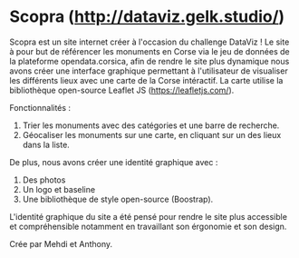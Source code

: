 # Scopra (http://dataviz.gelk.studio/)


Scopra est un site internet créer à l'occasion du challenge DataViz !
Le site à pour but de référencer les monuments en Corse via le jeu de données de la plateforme opendata.corsica, afin de rendre le site plus dynamique nous avons créer une interface graphique permettant à l'utilisateur de visualiser les différents lieux avec une carte de la Corse intéractif. La carte utilise la bibliothèque open-source  Leaflet JS (https://leafletjs.com/).

Fonctionnalités : 
1. Trier les monuments avec des catégories et une barre de recherche.
2. Géocaliser les monuments sur une carte, en cliquant sur un des lieux dans la liste.

De plus, nous avons créer une identité graphique avec : 
1. Des photos
2. Un logo et baseline
3. Une bibliothèque de style open-source (Boostrap).

L'identité graphique du site a été pensé pour rendre le site plus accessible et compréhensible notamment en travaillant son érgonomie et son design.


Crée par Mehdi et Anthony.

